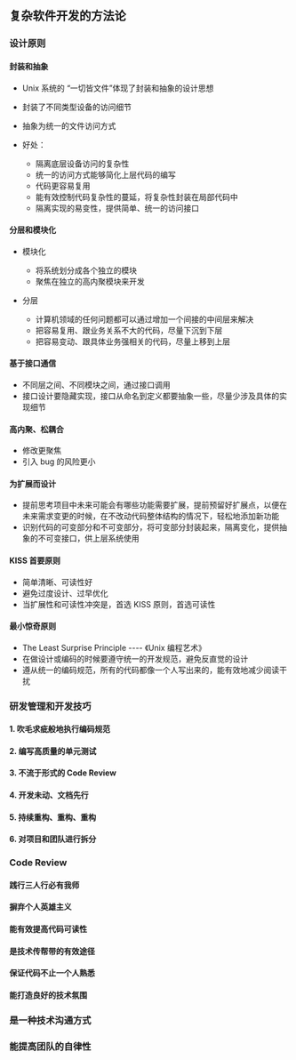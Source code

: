 ## 复杂软件开发的方法论

### 设计原则

#### 封装和抽象

- Unix 系统的 “一切皆文件”体现了封装和抽象的设计思想
- 封装了不同类型设备的访问细节
- 抽象为统一的文件访问方式
- 好处：

	- 隔离底层设备访问的复杂性
	- 统一的访问方式能够简化上层代码的编写
	- 代码更容易复用
	- 能有效控制代码复杂性的蔓延，将复杂性封装在局部代码中
	- 隔离实现的易变性，提供简单、统一的访问接口

#### 分层和模块化

- 模块化

	- 将系统划分成各个独立的模块
	- 聚焦在独立的高内聚模块来开发

- 分层

	- 计算机领域的任何问题都可以通过增加一个间接的中间层来解决
	- 把容易复用、跟业务关系不大的代码，尽量下沉到下层
	- 把容易变动、跟具体业务强相关的代码，尽量上移到上层

#### 基于接口通信

- 不同层之间、不同模块之间，通过接口调用
- 接口设计要隐藏实现，接口从命名到定义都要抽象一些，尽量少涉及具体的实现细节

#### 高内聚、松耦合

- 修改更聚焦
- 引入 bug 的风险更小

#### 为扩展而设计

- 提前思考项目中未来可能会有哪些功能需要扩展，提前预留好扩展点，以便在未来需求变更的时候，在不改动代码整体结构的情况下，轻松地添加新功能
- 识别代码的可变部分和不可变部分，将可变部分封装起来，隔离变化，提供抽象的不可变接口，供上层系统使用

#### KISS 首要原则

- 简单清晰、可读性好
- 避免过度设计、过早优化
- 当扩展性和可读性冲突是，首选 KISS 原则，首选可读性

#### 最小惊奇原则

- The Least Surprise Principle ---- 《Unix 编程艺术》
- 在做设计或编码的时候要遵守统一的开发规范，避免反直觉的设计
- 遵从统一的编码规范，所有的代码都像一个人写出来的，能有效地减少阅读干扰

### 研发管理和开发技巧

#### 1. 吹毛求疵般地执行编码规范

#### 2. 编写高质量的单元测试

#### 3. 不流于形式的 Code Review

#### 4. 开发未动、文档先行

#### 5. 持续重构、重构、重构

#### 6. 对项目和团队进行拆分

### Code Review

#### 践行三人行必有我师

#### 摒弃个人英雄主义

#### 能有效提高代码可读性

#### 是技术传帮带的有效途径

#### 保证代码不止一个人熟悉

#### 能打造良好的技术氛围

### 是一种技术沟通方式

### 能提高团队的自律性

